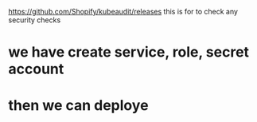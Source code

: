 https://github.com/Shopify/kubeaudit/releases 
this is for to check any security checks

# we have create service, role, secret account
# then we can deploye
